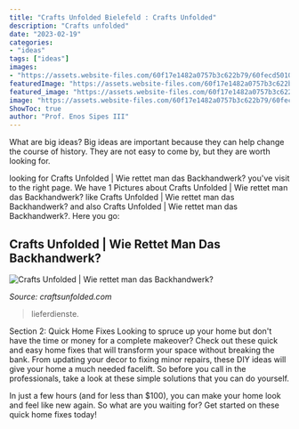 ```yaml
---
title: "Crafts Unfolded Bielefeld : Crafts Unfolded"
description: "Crafts unfolded"
date: "2023-02-19"
categories:
- "ideas"
tags: ["ideas"]
images:
- "https://assets.website-files.com/60f17e1482a0757b3c622b79/60fecd5010e3ceff79fe4001_BM_flaschenpostde_4C_pos-p-800.png"
featuredImage: "https://assets.website-files.com/60f17e1482a0757b3c622b79/60fecd5010e3ceff79fe4001_BM_flaschenpostde_4C_pos-p-800.png"
featured_image: "https://assets.website-files.com/60f17e1482a0757b3c622b79/60fecd5010e3ceff79fe4001_BM_flaschenpostde_4C_pos-p-800.png"
image: "https://assets.website-files.com/60f17e1482a0757b3c622b79/60fecd5010e3ceff79fe4001_BM_flaschenpostde_4C_pos-p-800.png"
ShowToc: true
author: "Prof. Enos Sipes III"
---
```



What are big ideas?
Big ideas are important because they can help change the course of history. They are not easy to come by, but they are worth looking for.

	

		
looking for Crafts Unfolded | Wie rettet man das Backhandwerk? you've visit to the right page. We have 1 Pictures about Crafts Unfolded | Wie rettet man das Backhandwerk? like Crafts Unfolded | Wie rettet man das Backhandwerk? and also Crafts Unfolded | Wie rettet man das Backhandwerk?. Here you go:
		
    
## Crafts Unfolded | Wie Rettet Man Das Backhandwerk?

<img loading=lazy src="https://assets.website-files.com/60f17e1482a0757b3c622b79/60fecd5010e3ceff79fe4001_BM_flaschenpostde_4C_pos-p-800.png" onerror="this.onerror=null;this.src='https://tse1.mm.bing.net/th?id=OIP.kv_Ljy5AYFnVC6qaQDpgJwHaHa&amp;pid=15.1';" alt="Crafts Unfolded | Wie rettet man das Backhandwerk?">

_Source: craftsunfolded.com_

>lieferdienste. 

	

Section 2: Quick Home Fixes
Looking to spruce up your home but don't have the time or money for a complete makeover? Check out these quick and easy home fixes that will transform your space without breaking the bank.
From updating your decor to fixing minor repairs, these DIY ideas will give your home a much needed facelift. So before you call in the professionals, take a look at these simple solutions that you can do yourself.

In just a few hours (and for less than $100), you can make your home look and feel like new again. So what are you waiting for? Get started on these quick home fixes today!

